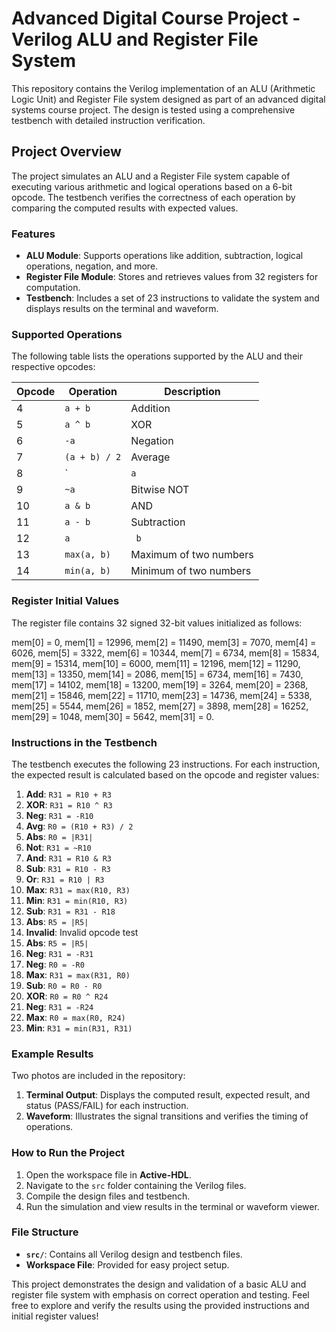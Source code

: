 # Advanced Digital Course Project - Verilog ALU and Register File System

This repository contains the Verilog implementation of an ALU (Arithmetic Logic Unit) and Register File system designed as part of an advanced digital systems course project. The design is tested using a comprehensive testbench with detailed instruction verification.

## Project Overview
The project simulates an ALU and a Register File system capable of executing various arithmetic and logical operations based on a 6-bit opcode. The testbench verifies the correctness of each operation by comparing the computed results with expected values.

### Features
- **ALU Module**: Supports operations like addition, subtraction, logical operations, negation, and more.
- **Register File Module**: Stores and retrieves values from 32 registers for computation.
- **Testbench**: Includes a set of 23 instructions to validate the system and displays results on the terminal and waveform.

### Supported Operations
The following table lists the operations supported by the ALU and their respective opcodes:

| Opcode | Operation       | Description               |
|--------|-----------------|---------------------------|
| 4      | `a + b`         | Addition                 |
| 5      | `a ^ b`         | XOR                      |
| 6      | `-a`            | Negation                 |
| 7      | `(a + b) / 2`   | Average                  |
| 8      | `|`a`|`           | Absolute Value           |
| 9      | `~a`            | Bitwise NOT              |
| 10     | `a & b`         | AND                      |
| 11     | `a - b`         | Subtraction              |
| 12     | `a `|` b`         | OR                       |
| 13     | `max(a, b)`     | Maximum of two numbers   |
| 14     | `min(a, b)`     | Minimum of two numbers   |

### Register Initial Values
The register file contains 32 signed 32-bit values initialized as follows:

mem[0] = 0, mem[1] = 12996, mem[2] = 11490, mem[3] = 7070, mem[4] = 6026, mem[5] = 3322, mem[6] = 10344, mem[7] = 6734, mem[8] = 15834, mem[9] = 15314, mem[10] = 6000, mem[11] = 12196, mem[12] = 11290, mem[13] = 13350, mem[14] = 2086, mem[15] = 6734, mem[16] = 7430, mem[17] = 14102, mem[18] = 13200, mem[19] = 3264, mem[20] = 2368, mem[21] = 15846, mem[22] = 11710, mem[23] = 14736, mem[24] = 5338, mem[25] = 5544, mem[26] = 1852, mem[27] = 3898, mem[28] = 16252, mem[29] = 1048, mem[30] = 5642, mem[31] = 0.



### Instructions in the Testbench
The testbench executes the following 23 instructions. For each instruction, the expected result is calculated based on the opcode and register values:

1. **Add**: `R31 = R10 + R3`
2. **XOR**: `R31 = R10 ^ R3`
3. **Neg**: `R31 = -R10`
4. **Avg**: `R0 = (R10 + R3) / 2`
5. **Abs**: `R0 = |R31|`
6. **Not**: `R31 = ~R10`
7. **And**: `R31 = R10 & R3`
8. **Sub**: `R31 = R10 - R3`
9. **Or**: `R31 = R10 | R3`
10. **Max**: `R31 = max(R10, R3)`
11. **Min**: `R31 = min(R10, R3)`
12. **Sub**: `R31 = R31 - R18`
13. **Abs**: `R5 = |R5|`
14. **Invalid**: Invalid opcode test
15. **Abs**: `R5 = |R5|`
16. **Neg**: `R31 = -R31`
17. **Neg**: `R0 = -R0`
18. **Max**: `R31 = max(R31, R0)`
19. **Sub**: `R0 = R0 - R0`
20. **XOR**: `R0 = R0 ^ R24`
21. **Neg**: `R31 = -R24`
22. **Max**: `R0 = max(R0, R24)`
23. **Min**: `R31 = min(R31, R31)`

### Example Results
Two photos are included in the repository:
1. **Terminal Output**: Displays the computed result, expected result, and status (PASS/FAIL) for each instruction.
2. **Waveform**: Illustrates the signal transitions and verifies the timing of operations.

### How to Run the Project
1. Open the workspace file in **Active-HDL**.
2. Navigate to the `src` folder containing the Verilog files.
3. Compile the design files and testbench.
4. Run the simulation and view results in the terminal or waveform viewer.

### File Structure
- **`src/`**: Contains all Verilog design and testbench files.
- **Workspace File**: Provided for easy project setup.

This project demonstrates the design and validation of a basic ALU and register file system with emphasis on correct operation and testing. Feel free to explore and verify the results using the provided instructions and initial register values!

